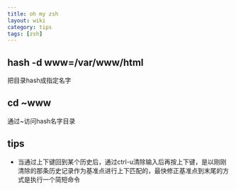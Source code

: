 ```yaml
---
title: oh my zsh
layout: wiki
category: tips
tags: [zsh]
---
```


## hash -d www=/var/www/html

把目录hash成指定名字

## cd ~www

通过~访问hash名字目录

## tips

* 当通过上下键回到某个历史后，通过ctrl-u清除输入后再按上下键，是以刚刚清除的那条历史记录作为基准点进行上下匹配的，最快修正基准点到末尾的方式是执行一个简短命令
